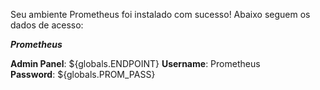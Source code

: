 Seu ambiente Prometheus foi instalado com sucesso! Abaixo seguem os dados de acesso:


***Prometheus***

**Admin Panel**: ${globals.ENDPOINT}
**Username**: Prometheus  
**Password**: ${globals.PROM_PASS} 
